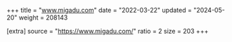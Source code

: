 +++
title = "www.migadu.com"
date = "2022-03-22"
updated = "2024-05-20"
weight = 208143

[extra]
source = "https://www.migadu.com/"
ratio = 2
size = 203
+++
